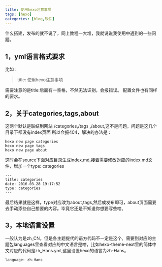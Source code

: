 ```yaml
---
title: 使用hexo注意事项
tags: [hexo]
categories: [blog,软件]
---
```

什么搭建，发布的就不说了，网上教程一大堆，我就说说我使用中遇到的一些问题。


## 1，yml语言格式要求
比如：
>title: 使用hexo注意事项

需要注意的是title:后面有一空格，不然无法识别，会报错误。
配置文件也有同样的要求。
## 2，关于categories,tags,about
这两个默认是联结到网站 /categories,/tags ,/about,这不是问题，问题是这几个目录下都没有index页面
所以会报404，解决的办法是：

	hexo new page categories
	hexo new page tags
	hexo new page about

这时会在source下面对应目录生成index.md,接着需要修改对应的index.md文件，增加一个type: categories

	---
	title: categories
	date: 2016-03-28 19:17:52
	type: categories
	---
最后结果就是这样，type对应改为about,tags,然后成发布即可，about页面需要去手动添些自己想要的内容。毕竟它还是不知道你想要写些啥。
## 3，本地语言设置
一般认为是zh_CN，但是各主题提代的语方代码不一定是这个，需要到对应的主题包languages里查看对应的中文语言是啥，比如hexo-theme-next里的简体中文对应的代码是zh_Hans.yml,这里设置hexo的语言为zh-Hans。

	language: zh-Hans
	
